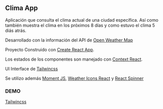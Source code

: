 ## Clima App

Aplicación que consulta el clima actual de una ciudad específica. Así como también muestra el clima en los próximos 8 días y como estuvo el clima 5 diás atrás.

Desarrollado con la información del API de [Open Weather Map](https://openweathermap.org.)

Proyecto Construido con [Create React App](https://github.com/facebook/create-react-app).

Los estados de los componentes son manejado con [Context React](https://reactjs.org/docs/context.html).

UI Interface de [Tailwincss](https://tailwindcss.com/)

Se utilizo además [Moment JS](https://momentjs.com/), [Weather Icons React](https://najens.github.io/weather-icons-react/) y [React Spinner](http://www.davidhu.io/react-spinners/)

### DEMO
[Tailwincss](https://tailwindcss.com/)